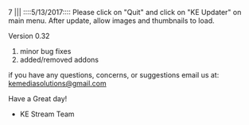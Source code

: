 7
||| 
::::5/13/2017::::
Please click on "Quit" and click on  "KE Updater" on main menu. After update, allow images and thumbnails to load.

Version 0.32
  1. minor bug fixes
  2. added/removed addons
 

if you have any questions, concerns, or suggestions email us at: kemediasolutions@gmail.com 

Have a Great day!

- KE Stream Team
